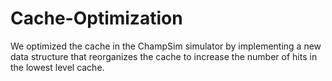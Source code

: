 # Cache-Optimization
 We optimized the cache in the ChampSim simulator by implementing a new data structure that reorganizes the cache to increase the number of hits in the lowest level cache.
